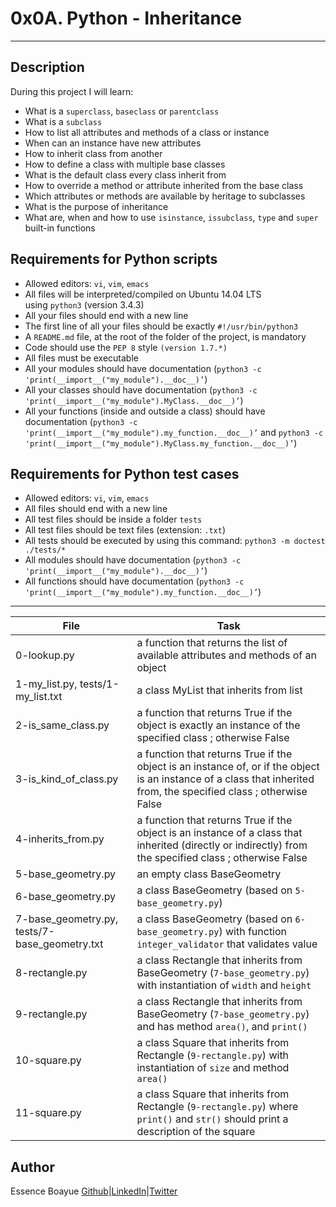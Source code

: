 # 0x0A. Python - Inheritance
---
## Description

During this project I will learn:
- What is a `superclass`, `baseclass` or `parentclass`
- What is a `subclass`
- How to list all attributes and methods of a class or instance
- When can an instance have new attributes
- How to inherit class from another
- How to define a class with multiple base classes
- What is the default class every class inherit from
- How to override a method or attribute inherited from the base class
- Which attributes or methods are available by heritage to subclasses
- What is the purpose of inheritance
- What are, when and how to use `isinstance`, `issubclass`, `type` and `super` built-in functions


## Requirements for Python scripts

- Allowed editors: `vi`, `vim`, `emacs`
- All files will be interpreted/compiled on Ubuntu 14.04 LTS using `python3` (version 3.4.3)
- All your files should end with a new line
- The first line of all your files should be exactly `#!/usr/bin/python3`
- A `README.md` file, at the root of the folder of the project, is mandatory
- Code should use the `PEP 8` style `(version 1.7.*)`
- All files must be executable
- All your modules should have documentation (`python3 -c 'print(__import__("my_module").__doc__)’`)
- All your classes should have documentation (`python3 -c 'print(__import__("my_module").MyClass.__doc__)’`)
- All your functions (inside and outside a class) should have documentation (`python3 -c 'print(__import__("my_module").my_function.__doc__)’` and `python3 -c 'print(__import__("my_module").MyClass.my_function.__doc__)’`)

## Requirements for Python test cases

- Allowed editors: `vi`, `vim`, `emacs`
- All files should end with a new line
- All test files should be inside a folder `tests`
- All test files should be text files (extension: `.txt`)
- All tests should be executed by using this command: `python3 -m doctest ./tests/*`
- All modules should have documentation (`python3 -c 'print(__import__("my_module").__doc__)’`)
- All functions should have documentation (`python3 -c 'print(__import__("my_module").my_function.__doc__)’`)

---
File|Task
---|---
0-lookup.py | a function that returns the list of available attributes and methods of an object
1-my_list.py, tests/1-my_list.txt | a class MyList that inherits from list
2-is_same_class.py | a function that returns True if the object is exactly an instance of the specified class ; otherwise False
3-is_kind_of_class.py | a function that returns True if the object is an instance of, or if the object is an instance of a class that inherited from, the specified class ; otherwise False
4-inherits_from.py |a function that returns True if the object is an instance of a class that inherited (directly or indirectly) from the specified class ; otherwise False
5-base_geometry.py | an empty class BaseGeometry
6-base_geometry.py | a class BaseGeometry (based on `5-base_geometry.py`)
7-base_geometry.py, tests/7-base_geometry.txt | a class BaseGeometry (based on `6-base_geometry.py`) with function `integer_validator` that validates value
8-rectangle.py | a class Rectangle that inherits from BaseGeometry (`7-base_geometry.py`) with instantiation of `width` and `height`
9-rectangle.py | a class Rectangle that inherits from BaseGeometry (`7-base_geometry.py`) and has method `area()`, and `print()`
10-square.py | a class Square that inherits from Rectangle (`9-rectangle.py`) with instantiation of `size` and method `area()`
11-square.py | a class Square that inherits from Rectangle (`9-rectangle.py`) where `print()` and `str()` should print a description of the square

## Author
Essence Boayue [Github](https://github.com/eboayue)|[LinkedIn](https://www.linkedin.com/in/essenceboayue/)|[Twitter](https://twitter.com/girlsaregeeks2)
